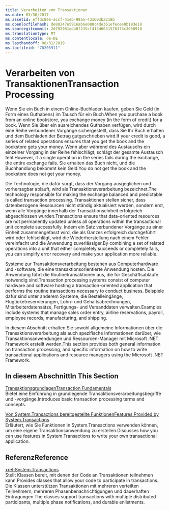 ```yaml
---
title: Verarbeiten von Transaktionen
ms.date: 03/30/2017
ms.assetid: effdc8e6-accf-41eb-98a5-431603ba218b
ms.openlocfilehash: de88247e5916ab6e080c4de361efecee0b193e18
ms.sourcegitcommit: 2d792961ed48f235cf413d6031576373c3050918
ms.translationtype: MT
ms.contentlocale: de-DE
ms.lasthandoff: 08/31/2019
ms.locfileid: "70205911"
---
```

# <a name="transaction-processing"></a><span data-ttu-id="9175c-102">Verarbeiten von Transaktionen</span><span class="sxs-lookup"><span data-stu-id="9175c-102">Transaction Processing</span></span>
<span data-ttu-id="9175c-103">Wenn Sie ein Buch in einem Online-Buchladen kaufen, geben Sie Geld (in Form eines Guthabens) im Tausch für ein Buch.</span><span class="sxs-lookup"><span data-stu-id="9175c-103">When you purchase a book from an online bookstore, you exchange money (in the form of credit) for a book.</span></span> <span data-ttu-id="9175c-104">Wenn Sie über ein ausreichendes Guthaben verfügen, wird durch eine Reihe verbundener Vorgänge sichergestellt, dass Sie Ihr Buch erhalten und dem Buchladen der Betrag gutgeschrieben wird.</span><span class="sxs-lookup"><span data-stu-id="9175c-104">If your credit is good, a series of related operations ensures that you get the book and the bookstore gets your money.</span></span> <span data-ttu-id="9175c-105">Wenn aber während des Austauschs ein einzelner Vorgang in der Reihe fehlschlägt, schlägt der gesamte Austausch fehl.</span><span class="sxs-lookup"><span data-stu-id="9175c-105">However, if a single operation in the series fails during the exchange, the entire exchange fails.</span></span> <span data-ttu-id="9175c-106">Sie erhalten das Buch nicht, und die Buchhandlung bekommt kein Geld.</span><span class="sxs-lookup"><span data-stu-id="9175c-106">You do not get the book and the bookstore does not get your money.</span></span>  
  
 <span data-ttu-id="9175c-107">Die Technologie, die dafür sorgt, dass der Vorgang ausgeglichen und vorhersagbar abläuft, wird als Transaktionsverarbeitung bezeichnet.</span><span class="sxs-lookup"><span data-stu-id="9175c-107">The technology responsible for making the exchange balanced and predictable is called transaction processing.</span></span> <span data-ttu-id="9175c-108">Transaktionen stellen sicher, dass datenbezogene Ressourcen nicht ständig aktualisiert werden, sondern erst, wenn alle Vorgänge innerhalb der Transaktionseinheit erfolgreich abgeschlossen wurden.</span><span class="sxs-lookup"><span data-stu-id="9175c-108">Transactions ensure that data-oriented resources are not permanently updated unless all operations within the transactional unit complete successfully.</span></span> <span data-ttu-id="9175c-109">Indem ein Satz verbundener Vorgänge zu einer Einheit zusammengefasst wird, die als Ganzes erfolgreich durchgeführt wird oder fehlschlägt, wird die Wiederherstellung nach einem Fehler vereinfacht und die Anwendung zuverlässiger.</span><span class="sxs-lookup"><span data-stu-id="9175c-109">By combining a set of related operations into a unit that either completely succeeds or completely fails, you can simplify error recovery and make your application more reliable.</span></span>  
  
 <span data-ttu-id="9175c-110">Systeme zur Transaktionsverarbeitung bestehen aus Computerhardware und -software, die eine transaktionsorientierte Anwendung hosten. Die Anwendung führt die Routinetransaktionen aus, die für Geschäftsabläufe notwendig sind.</span><span class="sxs-lookup"><span data-stu-id="9175c-110">Transaction processing systems consist of computer hardware and software hosting a transaction-oriented application that performs the routine transactions necessary to conduct business.</span></span> <span data-ttu-id="9175c-111">Beispiele dafür sind unter anderem Systeme, die Bestelleingänge, Flugticketreservierungen, Lohn- und Gehaltsabrechnungen, Mitarbeiterdatensätze, Fertigungs- und Versanddaten verwalten.</span><span class="sxs-lookup"><span data-stu-id="9175c-111">Examples include systems that manage sales order entry, airline reservations, payroll, employee records, manufacturing, and shipping.</span></span>  
  
 <span data-ttu-id="9175c-112">In diesem Abschnitt erhalten Sie sowohl allgemeine Informationen über die Transaktionsverarbeitung als auch spezifische Informationen darüber, wie Transaktionsanwendungen und Ressourcen-Manager mit Microsoft .NET Framework erstellt werden.</span><span class="sxs-lookup"><span data-stu-id="9175c-112">This section provides both general information on transaction processing, and specific information on how to write transactional applications and resource managers using the Microsoft .NET Framework.</span></span>  
  
## <a name="in-this-section"></a><span data-ttu-id="9175c-113">In diesem Abschnitt</span><span class="sxs-lookup"><span data-stu-id="9175c-113">In This Section</span></span>  
 [<span data-ttu-id="9175c-114">Transaktionsgrundlagen</span><span class="sxs-lookup"><span data-stu-id="9175c-114">Transaction Fundamentals</span></span>](transaction-fundamentals.md)  
 <span data-ttu-id="9175c-115">Bietet eine Einführung in grundlegende Transaktionsverarbeitungsbegriffe und -vorgänge.</span><span class="sxs-lookup"><span data-stu-id="9175c-115">Introduces basic transaction processing terms and concepts.</span></span>  
  
 [<span data-ttu-id="9175c-116">Von System.Transactions bereitgestellte Funktionen</span><span class="sxs-lookup"><span data-stu-id="9175c-116">Features Provided by System.Transactions</span></span>](features-provided-by-system-transactions.md)  
 <span data-ttu-id="9175c-117">Erläutert, wie Sie Funktionen in System.Transactions verwenden können, um eine eigene Transaktionsanwendung zu erstellen.</span><span class="sxs-lookup"><span data-stu-id="9175c-117">Discusses how you can use features in System.Transactions to write your own transactional application.</span></span>  
  
## <a name="reference"></a><span data-ttu-id="9175c-118">Referenz</span><span class="sxs-lookup"><span data-stu-id="9175c-118">Reference</span></span>  
 <xref:System.Transactions>  
 <span data-ttu-id="9175c-119">Stellt Klassen bereit, mit denen der Code an Transaktionen teilnehmen kann.</span><span class="sxs-lookup"><span data-stu-id="9175c-119">Provides classes that allow your code to participate in transactions.</span></span> <span data-ttu-id="9175c-120">Die Klassen unterstützen Transaktionen mit mehreren verteilten Teilnehmern, mehreren Phasenbenachrichtigungen und dauerhaften Eintragungen.</span><span class="sxs-lookup"><span data-stu-id="9175c-120">The classes support transactions with multiple distributed participants, multiple phase notifications, and durable enlistments.</span></span>
